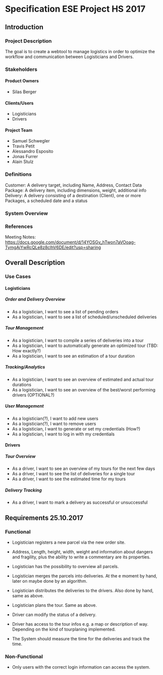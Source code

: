# Specification ESE Project HS 2017

## Introduction
### Project Description
The goal is to create a webtool to manage logistics in order to optimize the workflow and communication between Logisticians and Drivers.

### Stakeholders
#### Product Owners
- Silas Berger

#### Clients/Users
- Logisticians
- Drivers

#### Project Team
- Samuel Schwegler
- Travis Petit
- Alessandro Esposito
- Jonas Furrer
- Alain Stulz

### Definitions
Customer: A delivery target, including Name, Address, Contact Data
Package: A delivery item, including dimensions, weight, additional info
Delivery: A delivery consisting of a destination (Client), one or more Packages, a scheduled date and a status


### System Overview

### References
Meeting Notes: https://docs.google.com/document/d/14YOSGv_hTwon7aVOoag-TymgAiYwRcQLe8z8clhV6DE/edit?usp=sharing

## Overall Description
### Use Cases

#### Logisticians
##### Order and Delivery Overview
- As a logistician, I want to see a list of pending orders
- As a logistician, I want to see a list of scheduled/unscheduled deliveries

##### Tour Management
- As a logistician, I want to compile a series of deliveries into a tour
- As a logistician, I want to automatically generate an optimized tour (TBD: How exactly?)
- As a logistician, I want to see an estimation of a tour duration

##### Tracking/Analytics
- As a logistician, I want to see an overview of estimated and actual tour durations
- As a logistician, I want to see an overview of the best/worst performing drivers (OPTIONAL?)

##### User Management
- As a logistician(?), I want to add new users
- As a logistician(?), I want to remove users
- As a logistician, I want to generate or set my credentials (How?)
- As a logistician, I want to log in with my credentials

#### Drivers

##### Tour Overview
- As a driver, I want to see an overview of my tours for the next few days
- As a driver, I want to see the list of deliveries for a single tour
- As a driver, I want to see the estimated time for my tours

##### Delivery Tracking
- As a driver, I want to mark a delivery as successful or unsuccessful




## Requirements 25.10.2017
### Functional
 - Logistician registers a new parcel via the new order site.
 - Address, Length, height, width, weight and information about dangers and fragility, plus the ability to write a commentary are its properties.
 - Logistician has the possibility to overview all parcels. 
 - Logistician merges the parcels into deliveries. At the e moment by hand, later on maybe done by an algorithm.
 - Logistician distributes the deliveries to the drivers. Also done by hand, same as above.
 - Logistician plans the tour. Same as above. 
 

 - Driver can modify the status of a delivery.
 - Driver has access to the tour infos e.g. a map or description of way. Depending on the kind of tourplaning implemented. 
 
 - The System should measure the time for the deliveries and track the time. 
### Non-Functional

- Only users with the correct login information can access the system.
